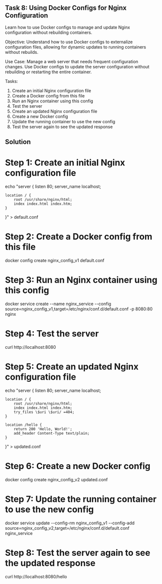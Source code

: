 ## Task 8: Using Docker Configs for Nginx Configuration

Learn how to use Docker configs to manage and update Nginx configuration without rebuilding containers.

Objective: Understand how to use Docker configs to externalize configuration files, allowing for dynamic updates to running containers without rebuilds.

Use Case: Manage a web server that needs frequent configuration changes. Use Docker configs to update the server configuration without rebuilding or restarting the entire container.

Tasks:

1. Create an initial Nginx configuration file
2. Create a Docker config from this file
3. Run an Nginx container using this config
4. Test the server
5. Create an updated Nginx configuration file
6. Create a new Docker config
7. Update the running container to use the new config
8. Test the server again to see the updated response

## Solution

# Step 1: Create an initial Nginx configuration file

echo "server {
listen 80;
server_name localhost;

    location / {
        root /usr/share/nginx/html;
        index index.html index.htm;
    }

}" > default.conf

# Step 2: Create a Docker config from this file

docker config create nginx_config_v1 default.conf

# Step 3: Run an Nginx container using this config

docker service create --name nginx_service --config source=nginx_config_v1,target=/etc/nginx/conf.d/default.conf -p 8080:80 nginx

# Step 4: Test the server

curl http://localhost:8080

# Step 5: Create an updated Nginx configuration file

echo "server {
listen 80;
server_name localhost;

    location / {
        root /usr/share/nginx/html;
        index index.html index.htm;
        try_files \$uri \$uri/ =404;
    }

    location /hello {
        return 200 'Hello, World!';
        add_header Content-Type text/plain;
    }

}" > updated.conf

# Step 6: Create a new Docker config

docker config create nginx_config_v2 updated.conf

# Step 7: Update the running container to use the new config

docker service update --config-rm nginx_config_v1 --config-add source=nginx_config_v2,target=/etc/nginx/conf.d/default.conf nginx_service

# Step 8: Test the server again to see the updated response

curl http://localhost:8080/hello
